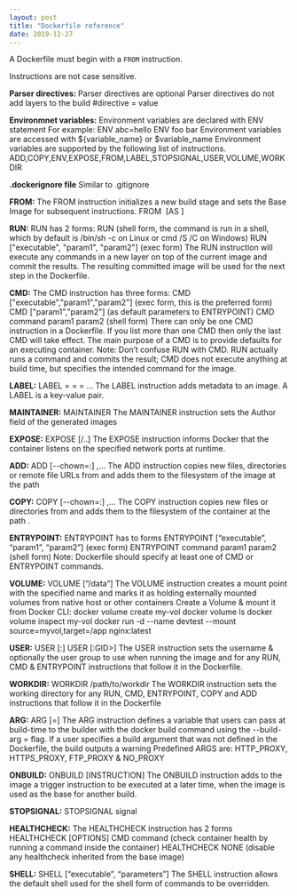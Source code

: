 ```yaml
---
layout: post
title: "Dockerfile reference"
date: 2019-12-27
---
```


A Dockerfile must begin with a `FROM` instruction.

Instructions are not case sensitive.

**Parser directives:**
Parser directives are optional
Parser directives do not add layers to the build
#directive =  value

**Environmnet variables:**
Environment variables are declared with ENV statement
For example:
ENV abc=hello
ENV foo bar
Environment variables are accessed with ${variable_name} or $variable_name
Environment variables are supported by the following list of instructions.
ADD,COPY,ENV,EXPOSE,FROM,LABEL,STOPSIGNAL,USER,VOLUME,WORKDIR

**.dockerignore file**
Similar to .gitignore

**FROM:**
The FROM instruction initializes a new build stage and sets the Base Image for subsequent instructions.
FROM <image> [AS <name>] 

**RUN:**
RUN has 2 forms:
RUN <command> (shell form, the command is run in a shell, which by default is /bin/sh -c on Linux or cmd /S /C on Windows) 
RUN ["executable", "param1", "param2"] (exec form) 
The RUN instruction will execute any commands in a new layer on top of the current image and commit the results. The resulting committed image will be used for the next step in the Dockerfile.

**CMD:**
The CMD instruction has three forms:
CMD ["executable","param1","param2"] (exec form, this is the preferred form) 
CMD ["param1","param2"] (as default parameters to ENTRYPOINT) 
CMD command param1 param2 (shell form) 
There can only be one CMD instruction in a Dockerfile. If you list more than one CMD then only the last CMD will take effect.
The main purpose of a CMD is to provide defaults for an executing container.
Note: Don’t confuse RUN with CMD. RUN actually runs a command and commits the result; CMD does not execute anything at build time, but specifies the intended command for the image.

**LABEL:**
LABEL <key>=<value> <key>=<value> <key>=<value> ...
The LABEL instruction adds metadata to an image. 
A LABEL is a key-value pair.

**MAINTAINER:**
MAINTAINER <name>
The MAINTAINER instruction sets the Author field of the generated images 

**EXPOSE:**
EXPOSE <port> [<port>/<protocol>..]
The EXPOSE instruction informs Docker that the container listens on the specified network ports at runtime.

**ADD:**
ADD [--chown=<user>:<group>] <src>,… <dest>
The ADD instruction copies new files, directories or remote file URLs from <src> and adds them to the filesystem of the image at the path <dest> 

**COPY:**
COPY [--chown=<user>:<group>] <src>,… <dest>
The COPY instruction copies new files or directories from <src> and adds them to the filesystem of the container at the path <dest>. 

**ENTRYPOINT:**
ENTRYPOINT has to forms
ENTRYPOINT [“executable”, “param1”, “param2”] (exec form)
ENTRYPOINT command param1 param2 (shell form)
Note: Dockerfile should specify at least one of CMD or ENTRYPOINT commands. 
 
**VOLUME:**
VOLUME [“/data”]
The VOLUME instruction creates a mount point with the specified name and marks it as holding externally mounted volumes from native host or other containers
Create a Volume & mount it from Docker CLI:
docker volume create my-vol
docker volume ls
docker volume inspect my-vol
docker run -d --name devtest --mount source=myvol,target=/app nginx:latest

**USER:**
USER <user>[:<group>]
USER <UID>[:GID>]
The USER instruction sets the username & optionally the user group to use when running the image and for any RUN, CMD & ENTRYPOINT instructions that follow it in the Dockerfile.

**WORKDIR:**
WORKDIR /path/to/workdir
The WORKDIR instruction sets the working directory for any RUN, CMD, ENTRYPOINT, COPY and ADD instructions that follow it in the Dockerfile

**ARG:**
ARG <name>[=<default value>]
The ARG instruction defines a variable that users can pass at build-time to the builder with the docker build command using the --build-arg <varname>=<value> flag. If a user specifies a build argument that was not defined in the Dockerfile, the build outputs a warning 
Predefined ARGS are: HTTP_PROXY, HTTPS_PROXY, FTP_PROXY & NO_PROXY

**ONBUILD:**
ONBUILD [INSTRUCTION]
The ONBUILD instruction adds to the image a trigger instruction to be executed at a later time, when the image is used as the base for another build. 

**STOPSIGNAL:**
STOPSIGNAL signal

**HEALTHCHECK:**
The HEALTHCHECK instruction has 2 forms
HEALTHCHECK [OPTIONS] CMD command (check container health by running a command inside the container)
HEALTHCHECK NONE (disable any healthcheck inherited from the base image)

**SHELL:**
SHELL [“executable”, “parameters”]
The SHELL instruction allows the default shell used for the shell form of commands to be overridden. 


